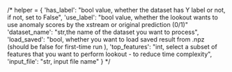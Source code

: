/*
helper = {
'has_label': "bool value, whether the dataset has Y label or not, if not, set to False",
'use_label': "bool value, whether the lookout wants to use anomaly scores by the xstream or original prediction (0/1)"
'dataset_name': "str,the name of the dataset you want to process",
'load_saved': "bool, whether you want to load saved result from .npz (should be false for first-time run ),
'top_features': "int, select a subset of features that you want to perform lookout - to reduce time complexity",
'input_file': "str, input file name"
}
*/